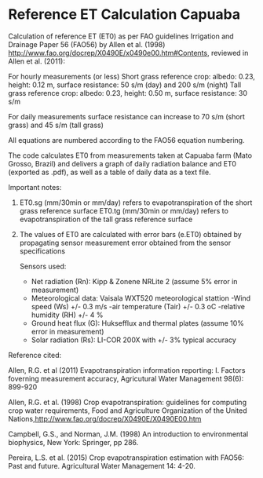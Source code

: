 # Reference ET Calculation Capuaba

Calculation of reference ET (ET0) as per FAO guidelines Irrigation and Drainage Paper 56 (FAO56) by Allen et al. (1998) http://www.fao.org/docrep/X0490E/x0490e00.htm#Contents, reviewed in Allen et al. (2011):

For hourly measurements (or less)
Short grass reference crop: albedo: 0.23, height: 0.12 m, surface resistance: 50 s/m (day) and 200 s/m (night)
Tall grass reference crop: albedo: 0.23, height: 0.50 m, surface resistance: 30 s/m

For daily measurements surface resistance can increase to 70 s/m (short grass) and 45 s/m (tall grass)

All equations are numbered according to the FAO56 equation numbering.

The code calculates ET0 from measurements taken at Capuaba farm (Mato Grosso, Brazil) and delivers a graph of daily radiation balance and ET0 (exported as .pdf), as well as a table of daily data as a text file.

Important notes:

1) ET0.sg (mm/30min or mm/day) refers to evapotranspiration of the short grass reference surface
   ET0.tg (mm/30min or mm/day) refers to evapotranspiration of the tall grass reference surface
   
2) The values of ET0 are calculated with error bars (e.ET0) obtained by propagating sensor measurement error obtained from the sensor specifications

   Sensors used:
    - Net radiation (Rn): Kipp & Zonene NRLite 2 (assume 5% error in measurement)
    - Meteorological data: Vaisala WXT520 meteorological stattion
      -Wind speed (Ws)        +/- 0.3 m/s
      -air temperature (Tair) +/- 0.3 oC
      -relative humidity (RH) +/- 4   %
    - Ground heat flux (G): Huksefflux and thermal plates (assume 10% error in measurement)
    - Solar radiation (Rs): LI-COR 200X with +/- 3% typical accuracy

Reference cited:

Allen, R.G. et al (2011) Evapotranspiration information reporting: I. Factors foverning measurement accuracy, Agricutural Water Management 98(6): 899-920

Allen, R.G. et al. (1998) Crop evapotranspiration: guidelines for computing crop water requirements, Food and Agriculture Organization of the United Nations,http://www.fao.org/docrep/X0490E/X0490E00.htm
   
Campbell, G.S., and Norman, J.M. (1998) An introduction to environmental biophysics, New York: Springer, pp 286.

Pereira, L.S. et al. (2015) Crop evapotranspiration estimation with FAO56: Past and future.
Agricultural Water Management 14: 4-20.
